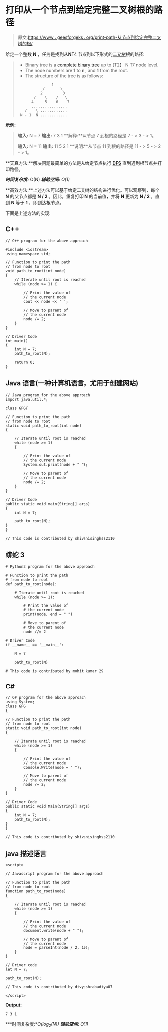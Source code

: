 # 打印从一个节点到给定完整二叉树根的路径

> 原文:[https://www . geesforgeks . org/print-path-从节点到给定完整二叉树的根/](https://www.geeksforgeeks.org/print-path-from-a-node-to-root-of-given-complete-binary-tree/)

给定一个整数 **N** ，任务是找到从**N**T4 节点到以下形式的[二叉树](https://www.geeksforgeeks.org/binary-tree-data-structure/)根的路径:

> *   Binary tree is a [complete binary tree](https://www.geeksforgeeks.org/binary-tree-set-3-types-of-binary-tree/) up to [T2】 N T7 node level.
> *   The node numbers are **1** to **n** , and **1** from the root.
> *   The structure of the tree is as follows:
>     
> 
> ```
>                1
>            /       \
>           2         3
>        /    \    /   \
>       4     5    6    7
>       ................
>    /    \ ............
>  N - 1  N ............
> ```

**示例:**

> **输入:** N = 7
> **输出:** 7 3 1
> **解释:**从节点 7 到根的路径是 7 - > 3 - > 1。
> 
> **输入:** N = 11
> **输出:** 11 5 2 1
> **说明:**从节点 11 到根的路径是 11 - > 5 - > 2 - > 1。

**天真方法:**解决问题最简单的方法是从给定节点执行 [**DFS**](https://www.geeksforgeeks.org/depth-first-traversal-for-a-graph/) 直到遇到根节点并打印路径。

***时间复杂度:*** O(N)
***辅助空间:** O(1)*

**高效方法:**上述方法可以基于给定二叉树的结构进行优化。可以观察到，每个 **N** 的父节点都是 **N / 2** 。因此，重复打印 **N** 的当前值，并将 **N** 更新为 **N / 2** ，直到 **N** 等于 **1** ，即到达根节点。

下面是上述方法的实现:

## C++

```
// C++ program for the above approach

#include <iostream>
using namespace std;

// Function to print the path
// from node to root
void path_to_root(int node)
{
    // Iterate until root is reached
    while (node >= 1) {

        // Print the value of
        // the current node
        cout << node << ' ';

        // Move to parent of
        // the current node
        node /= 2;
    }
}

// Driver Code
int main()
{
    int N = 7;
    path_to_root(N);

    return 0;
}
```

## Java 语言(一种计算机语言，尤用于创建网站)

```
// Java program for the above approach
import java.util.*;

class GFG{

// Function to print the path
// from node to root
static void path_to_root(int node)
{

    // Iterate until root is reached
    while (node >= 1)
    {

        // Print the value of
        // the current node
        System.out.print(node + " ");

        // Move to parent of
        // the current node
        node /= 2;
    }
}

// Driver Code
public static void main(String[] args)
{
    int N = 7;

    path_to_root(N);
}
}

// This code is contributed by shivanisinghss2110
```

## 蟒蛇 3

```
# Python3 program for the above approach

# Function to print the path
# from node to root
def path_to_root(node):

    # Iterate until root is reached
    while (node >= 1):

        # Print the value of
        # the current node
        print(node, end = " ")

        # Move to parent of
        # the current node
        node //= 2

# Driver Code
if __name__ == '__main__':

    N = 7

    path_to_root(N)

# This code is contributed by mohit kumar 29
```

## C#

```
// C# program for the above approach
using System;
class GFG
{

// Function to print the path
// from node to root
static void path_to_root(int node)
{

    // Iterate until root is reached
    while (node >= 1)
    {

        // Print the value of
        // the current node
        Console.Write(node + " ");

        // Move to parent of
        // the current node
        node /= 2;
    }
}

// Driver Code
public static void Main(String[] args)
{
    int N = 7;   
    path_to_root(N);
}
}

// This code is contributed by shivanisinghss2110
```

## java 描述语言

```
<script>

// Javascript program for the above approach

// Function to print the path
// from node to root
function path_to_root(node)
{

    // Iterate until root is reached
    while (node >= 1)
    {

        // Print the value of
        // the current node
        document.write(node + " ");

        // Move to parent of
        // the current node
        node = parseInt(node / 2, 10);
    }
}

// Driver code
let N = 7;

path_to_root(N);

// This code is contributed by divyeshrabadiya07

</script>
```

**Output:** 

```
7 3 1
```

***时间复杂度:**O(log<sub>2</sub>(N))*
***辅助空间:** O(1)*